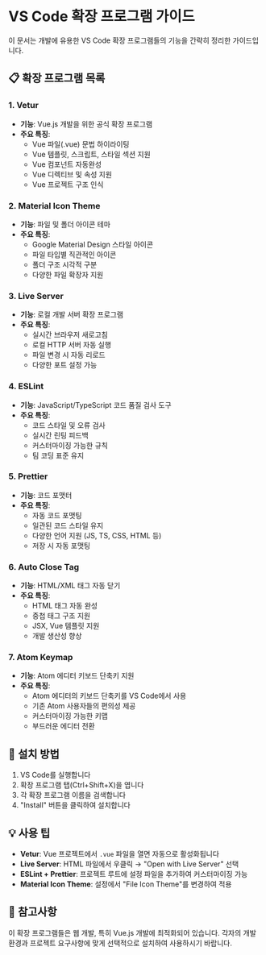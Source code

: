 # VS Code 확장 프로그램 가이드

이 문서는 개발에 유용한 VS Code 확장 프로그램들의 기능을 간략히 정리한 가이드입니다.

## 📋 확장 프로그램 목록

### 1. Vetur
- **기능**: Vue.js 개발을 위한 공식 확장 프로그램
- **주요 특징**:
  - Vue 파일(.vue) 문법 하이라이팅
  - Vue 템플릿, 스크립트, 스타일 섹션 지원
  - Vue 컴포넌트 자동완성
  - Vue 디렉티브 및 속성 지원
  - Vue 프로젝트 구조 인식

### 2. Material Icon Theme
- **기능**: 파일 및 폴더 아이콘 테마
- **주요 특징**:
  - Google Material Design 스타일 아이콘
  - 파일 타입별 직관적인 아이콘
  - 폴더 구조 시각적 구분
  - 다양한 파일 확장자 지원

### 3. Live Server
- **기능**: 로컬 개발 서버 확장 프로그램
- **주요 특징**:
  - 실시간 브라우저 새로고침
  - 로컬 HTTP 서버 자동 실행
  - 파일 변경 시 자동 리로드
  - 다양한 포트 설정 가능

### 4. ESLint
- **기능**: JavaScript/TypeScript 코드 품질 검사 도구
- **주요 특징**:
  - 코드 스타일 및 오류 검사
  - 실시간 린팅 피드백
  - 커스터마이징 가능한 규칙
  - 팀 코딩 표준 유지

### 5. Prettier
- **기능**: 코드 포맷터
- **주요 특징**:
  - 자동 코드 포맷팅
  - 일관된 코드 스타일 유지
  - 다양한 언어 지원 (JS, TS, CSS, HTML 등)
  - 저장 시 자동 포맷팅

### 6. Auto Close Tag
- **기능**: HTML/XML 태그 자동 닫기
- **주요 특징**:
  - HTML 태그 자동 완성
  - 중첩 태그 구조 지원
  - JSX, Vue 템플릿 지원
  - 개발 생산성 향상

### 7. Atom Keymap
- **기능**: Atom 에디터 키보드 단축키 지원
- **주요 특징**:
  - Atom 에디터의 키보드 단축키를 VS Code에서 사용
  - 기존 Atom 사용자들의 편의성 제공
  - 커스터마이징 가능한 키맵
  - 부드러운 에디터 전환

## 🚀 설치 방법

1. VS Code를 실행합니다
2. 확장 프로그램 탭(Ctrl+Shift+X)을 엽니다
3. 각 확장 프로그램 이름을 검색합니다
4. "Install" 버튼을 클릭하여 설치합니다

## 💡 사용 팁

- **Vetur**: Vue 프로젝트에서 `.vue` 파일을 열면 자동으로 활성화됩니다
- **Live Server**: HTML 파일에서 우클릭 → "Open with Live Server" 선택
- **ESLint + Prettier**: 프로젝트 루트에 설정 파일을 추가하여 커스터마이징 가능
- **Material Icon Theme**: 설정에서 "File Icon Theme"를 변경하여 적용

## 📝 참고사항

이 확장 프로그램들은 웹 개발, 특히 Vue.js 개발에 최적화되어 있습니다. 각자의 개발 환경과 프로젝트 요구사항에 맞게 선택적으로 설치하여 사용하시기 바랍니다.
